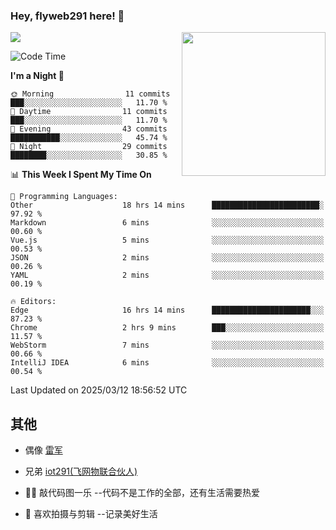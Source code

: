 ### Hey, flyweb291 here! 👋

![](https://metrics.lecoq.io/cherry291?template=classic&config.timezone=Asia%2FShanghai)
<img align='right' src="https://media.giphy.com/media/M9gbBd9nbDrOTu1Mqx/giphy.gif" width="230">
<!-- ![](https://github-readme-stats-ouuan.vercel.app/api?username=flyweb291&theme=dark&show_icons=true) -->

<!--START_SECTION:waka-->
![Code Time](http://img.shields.io/badge/Code%20Time-974%20hrs%2027%20mins-blue)

**I'm a Night 🦉** 

```text
🌞 Morning                11 commits          ███░░░░░░░░░░░░░░░░░░░░░░   11.70 % 
🌆 Daytime                11 commits          ███░░░░░░░░░░░░░░░░░░░░░░   11.70 % 
🌃 Evening                43 commits          ███████████░░░░░░░░░░░░░░   45.74 % 
🌙 Night                  29 commits          ████████░░░░░░░░░░░░░░░░░   30.85 % 
```


📊 **This Week I Spent My Time On** 

```text
💬 Programming Languages: 
Other                    18 hrs 14 mins      ████████████████████████░   97.92 % 
Markdown                 6 mins              ░░░░░░░░░░░░░░░░░░░░░░░░░   00.60 % 
Vue.js                   5 mins              ░░░░░░░░░░░░░░░░░░░░░░░░░   00.53 % 
JSON                     2 mins              ░░░░░░░░░░░░░░░░░░░░░░░░░   00.26 % 
YAML                     2 mins              ░░░░░░░░░░░░░░░░░░░░░░░░░   00.19 % 

🔥 Editors: 
Edge                     16 hrs 14 mins      ██████████████████████░░░   87.23 % 
Chrome                   2 hrs 9 mins        ███░░░░░░░░░░░░░░░░░░░░░░   11.57 % 
WebStorm                 7 mins              ░░░░░░░░░░░░░░░░░░░░░░░░░   00.66 % 
IntelliJ IDEA            6 mins              ░░░░░░░░░░░░░░░░░░░░░░░░░   00.54 % 
```


 Last Updated on 2025/03/12 18:56:52 UTC
<!--END_SECTION:waka-->

<!--
**flyweb291/数字游牧人** is a ✨ _special_ ✨ repository because its `README.md` (this file) appears on your GitHub profile.

Here are some ideas to get you started:

- 🔭 I’m currently working on ...
- 🌱 I’m currently learning ...
- 👯 I’m looking to collaborate on ...
- 🤔 I’m looking for help with ...
- 💬 Ask me about ...
- 📫 How to reach me: ...
- 😄 Pronouns: ...
- ⚡ Fun fact: ...
-->

 ## 其他
 
- 偶像 [雷军](https://weibo.com/u/1749127163)
- 兄弟 [iot291(飞网物联合伙人)](https://github.com/iot291)

- 👨‍💻 敲代码图一乐    --代码不是工作的全部，还有生活需要热爱
- 🎥 喜欢拍摄与剪辑  --记录美好生活

